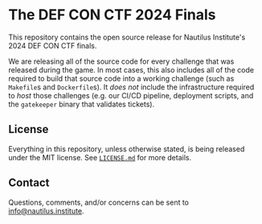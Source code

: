 # The DEF CON CTF 2024 Finals #

This repository contains the open source release for Nautilus Institute's 2024
DEF CON CTF finals.

We are releasing all of the source code for every challenge that was released
during the game. In most cases, this also includes all of the code required to
build that source code into a working challenge (such as `Makefile`s and
`Dockerfile`s). It *does not* include the infrastructure required to *host*
those challenges (e.g. our CI/CD pipeline, deployment scripts, and the
`gatekeeper` binary that validates tickets).

## License ##

Everything in this repository, unless otherwise stated, is being released under
the MIT license. See [`LICENSE.md`](./LICENSE.md) for more details.

## Contact ##

Questions, comments, and/or concerns can be sent to info@nautilus.institute.

